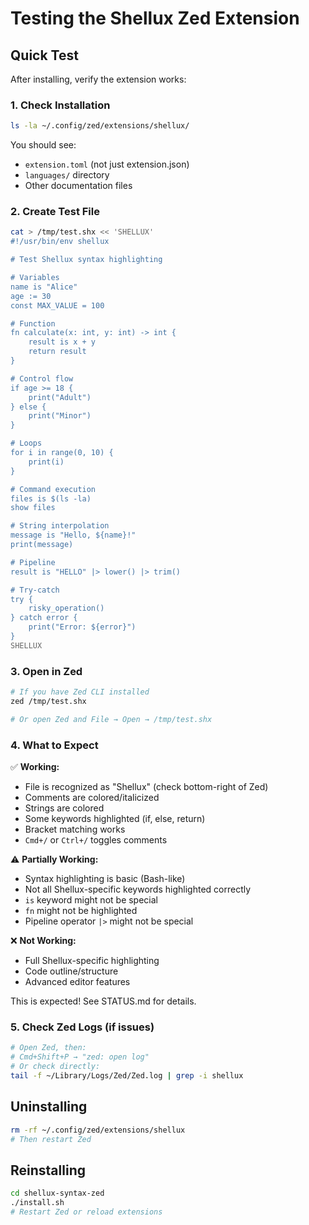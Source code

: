 # Testing the Shellux Zed Extension

## Quick Test

After installing, verify the extension works:

### 1. Check Installation

```bash
ls -la ~/.config/zed/extensions/shellux/
```

You should see:
- `extension.toml` (not just extension.json)
- `languages/` directory
- Other documentation files

### 2. Create Test File

```bash
cat > /tmp/test.shx << 'SHELLUX'
#!/usr/bin/env shellux

# Test Shellux syntax highlighting

# Variables
name is "Alice"
age := 30
const MAX_VALUE = 100

# Function
fn calculate(x: int, y: int) -> int {
    result is x + y
    return result
}

# Control flow
if age >= 18 {
    print("Adult")
} else {
    print("Minor")
}

# Loops
for i in range(0, 10) {
    print(i)
}

# Command execution
files is $(ls -la)
show files

# String interpolation
message is "Hello, ${name}!"
print(message)

# Pipeline
result is "HELLO" |> lower() |> trim()

# Try-catch
try {
    risky_operation()
} catch error {
    print("Error: ${error}")
}
SHELLUX
```

### 3. Open in Zed

```bash
# If you have Zed CLI installed
zed /tmp/test.shx

# Or open Zed and File → Open → /tmp/test.shx
```

### 4. What to Expect

✅ **Working:**
- File is recognized as "Shellux" (check bottom-right of Zed)
- Comments are colored/italicized
- Strings are colored
- Some keywords highlighted (if, else, return)
- Bracket matching works
- `Cmd+/` or `Ctrl+/` toggles comments

⚠️ **Partially Working:**
- Syntax highlighting is basic (Bash-like)
- Not all Shellux-specific keywords highlighted correctly
- `is` keyword might not be special
- `fn` might not be highlighted
- Pipeline operator `|>` might not be special

❌ **Not Working:**
- Full Shellux-specific highlighting
- Code outline/structure
- Advanced editor features

This is expected! See STATUS.md for details.

### 5. Check Zed Logs (if issues)

```bash
# Open Zed, then:
# Cmd+Shift+P → "zed: open log"
# Or check directly:
tail -f ~/Library/Logs/Zed/Zed.log | grep -i shellux
```

## Uninstalling

```bash
rm -rf ~/.config/zed/extensions/shellux
# Then restart Zed
```

## Reinstalling

```bash
cd shellux-syntax-zed
./install.sh
# Restart Zed or reload extensions
```
